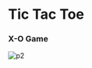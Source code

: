 # Tic Tac Toe 
### X-O Game

![p2](https://github.com/Yo445/Tic-Tac_Toe/assets/130509394/17ae6c7f-3838-463e-ba94-0a3cb14ae7fe)
